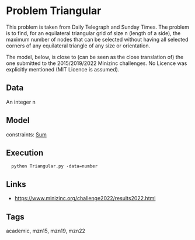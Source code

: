 # Problem Triangular

This problem is taken from Daily Telegraph and Sunday Times.
The problem is to find, for an equilateral triangular grid of size n (length of a side),
the maximum number of nodes that can be selected without having all selected corners of any equilateral triangle
of any size or orientation.

The model, below, is close to (can be seen as the close translation of) the one submitted to the 2015/2019/2022 Minizinc challenges.
No Licence was explicitly mentioned (MIT Licence is assumed).

## Data
  An integer n

## Model
  constraints: [Sum](http://pycsp.org/documentation/constraints/Sum)

## Execution
```
  python Triangular.py -data=number
```

## Links
  - https://www.minizinc.org/challenge2022/results2022.html

## Tags
  academic, mzn15, mzn19, mzn22
